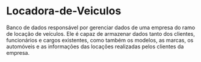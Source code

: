# Locadora-de-Veiculos
Banco de dados responsável por gerenciar dados de uma empresa do ramo de locação de veículos. Ele é capaz de armazenar dados tanto dos clientes, funcionários e cargos existentes, como também os modelos, as marcas, os automóveis e as informações das locações realizadas pelos clientes da empresa.
